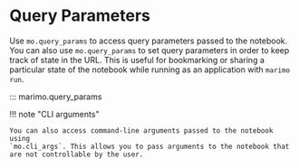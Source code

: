 # Query Parameters

Use `mo.query_params` to access query parameters passed to the notebook. You
can also use `mo.query_params` to set query parameters in order to keep track
of state in the URL. This is useful for bookmarking or sharing a particular
state of the notebook while running as an application with `marimo run`.

::: marimo.query_params

!!! note "CLI arguments"

    You can also access command-line arguments passed to the notebook using
    `mo.cli_args`. This allows you to pass arguments to the notebook that are not controllable by the user.
